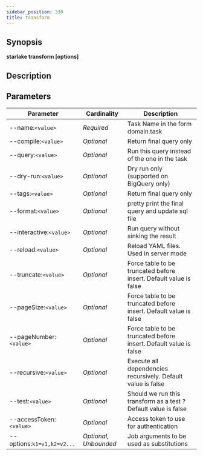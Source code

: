 ```yaml
---
sidebar_position: 330
title: transform
---
```



## Synopsis

**starlake transform [options]**

## Description


## Parameters

Parameter|Cardinality|Description
---|---|---
--name:`<value>`|*Required*|Task Name in the form domain.task
--compile:`<value>`|*Optional*|Return final query only
--query:`<value>`|*Optional*|Run this query instead of the one in the task
--dry-run:`<value>`|*Optional*|Dry run only (supported on BigQuery only)
--tags:`<value>`|*Optional*|Return final query only
--format:`<value>`|*Optional*|pretty print the final query and update sql file
--interactive:`<value>`|*Optional*|Run query without sinking the result
--reload:`<value>`|*Optional*|Reload YAML  files. Used in server mode
--truncate:`<value>`|*Optional*|Force table to be truncated before insert. Default value is false
--pageSize:`<value>`|*Optional*|Force table to be truncated before insert. Default value is false
--pageNumber:`<value>`|*Optional*|Force table to be truncated before insert. Default value is false
--recursive:`<value>`|*Optional*|Execute all dependencies recursively. Default value is false
--test:`<value>`|*Optional*|Should we run this transform as a test ? Default value is false
--accessToken:`<value>`|*Optional*|Access token to use for authentication
--options:`k1=v1,k2=v2...`|*Optional, Unbounded*|Job arguments to be used as substitutions